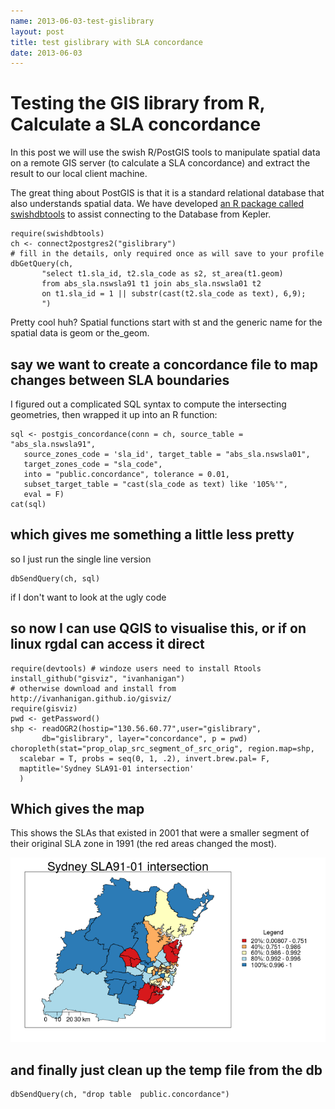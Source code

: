 ```yaml
---
name: 2013-06-03-test-gislibrary
layout: post
title: test gislibrary with SLA concordance
date: 2013-06-03
---
```


# Testing the GIS library from R, Calculate a SLA concordance
In this post we will use the swish R/PostGIS tools to manipulate spatial data on a remote GIS server (to calculate a SLA concordance) and extract the result to our local client machine.

The great thing about PostGIS is that it is a standard relational database that also understands spatial data.  We have developed [an R package called swishdbtools](http://swish-climate-impact-assessment.github.io/tools/swishdbtools/swishdbtools-downloads.html) to assist connecting to the Database from Kepler.

    require(swishdbtools)
    ch <- connect2postgres2("gislibrary")
    # fill in the details, only required once as will save to your profile
    dbGetQuery(ch, 
           "select t1.sla_id, t2.sla_code as s2, st_area(t1.geom)
           from abs_sla.nswsla91 t1 join abs_sla.nswsla01 t2 
           on t1.sla_id = 1 || substr(cast(t2.sla_code as text), 6,9);
           ")

Pretty cool huh?  Spatial functions start with st and the generic name for the spatial data is geom or the_geom.

## say we want to create a concordance file to map changes between SLA boundaries
I figured out a complicated SQL syntax to compute the intersecting geometries, then wrapped it up into an R function:


    sql <- postgis_concordance(conn = ch, source_table = "abs_sla.nswsla91",
       source_zones_code = 'sla_id', target_table = "abs_sla.nswsla01",
       target_zones_code = "sla_code",
       into = "public.concordance", tolerance = 0.01,
       subset_target_table = "cast(sla_code as text) like '105%'", 
       eval = F) 
    cat(sql)


## which gives me something a little less pretty
so I just run the single line version

    dbSendQuery(ch, sql)
    
if I don't want to look at the ugly code

## so now I can use QGIS to visualise this, or if on linux rgdal can access it direct
    require(devtools) # windoze users need to install Rtools
    install_github("gisviz", "ivanhanigan")
    # otherwise download and install from http://ivanhanigan.github.io/gisviz/
    require(gisviz)
    pwd <- getPassword()
    shp <- readOGR2(hostip="130.56.60.77",user="gislibrary",
           db="gislibrary", layer="concordance", p = pwd)
    choropleth(stat="prop_olap_src_segment_of_src_orig", region.map=shp, 
      scalebar = T, probs = seq(0, 1, .2), invert.brew.pal= F, 
      maptitle='Sydney SLA91-01 intersection'
      )
      
## Which gives the map
This shows the SLAs that existed in 2001 that were a smaller segment of their original SLA zone in 1991 (the red areas changed the most).

![nswconc.png](/images/nswconc.png)

## and finally just clean up the temp file from the db

    dbSendQuery(ch, "drop table  public.concordance")
